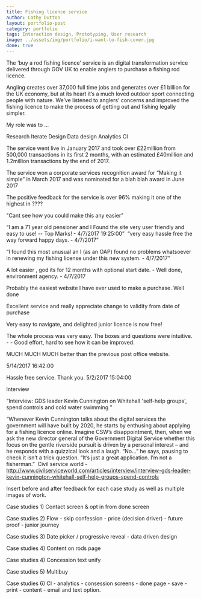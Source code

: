 ```yaml
---
title: Fishing licence service
author: Cathy Dutton
layout: portfolio-post
category: portfolio
tags: Interaction design, Prototyping, User research
image: ../assets/img/portfolio/i-want-to-fish-cover.jpg
done: true
---
```


<p class="highlight-quote">The ‘buy a rod fishing licence’ service is an digital transformation service delivered through GOV UK to enable anglers to purchase a fishing rod licence.</p>

<p class="highlight-quote">
Angling creates over 37,000 full time jobs and generates over £1 billion for the UK economy, but at its heart it’s a much loved outdoor sport connecting people with nature. We’ve listened to anglers’ concerns and improved the fishing licence to make the process of getting out and fishing legally simpler.</p>

My role was to …

Research
Iterate
Design
Data design
Analytics
CI


The service went live in January 2017 and took over £22million from 500,000 transactions in its first 2 months, with an estimated £40million and 1.2million transactions by the end of 2017. 

The service won a corporate services recognition award for “Making it simple” in March 2017 and was nominated for a blah blah award in June 2017



The positive feedback for the service is over 96% making it one of the highest in ????

"Cant see how you could make this any easier"

“I am a 71 year old pensioner and I Found the site very user friendly and easy to use!  --   Top Marks! - 4/7/2017 19:25:00” 
“very easy hassle free the way forward happy days. - 4/7/2017”

“I found this most unusual an I (as an OAP) found no problems whatsoever in renewing my fishing license under this new system. - 4/7/2017”

A lot easier , god its for 12 months with optional start date. - Well done, environment agency. - 4/7/2017

Probably the easiest website I have ever used to make a purchase. Well done

Excellent service and really appreciate change to validity from date of purchase 

Very easy to navigate, and delighted junior licence is now free!

The whole process was very easy. The boxes and questions were intuitive. -  - Good effort, hard to see how it can be improved.

MUCH MUCH MUCH better than the previous post office website.

5/14/2017 16:42:00


Hassle free service. Thank you.
5/2/2017 15:04:00


Interview

“Interview: GDS leader Kevin Cunnington on Whitehall 'self-help groups', spend controls and cold water swimming
”

“Whenever Kevin Cunnington talks about the digital services the government will have built by 2020, he starts by enthusing about applying for a fishing licence online.
Imagine CSW’s disappointment, then, when we ask the new director general of the Government Digital Service whether this focus on the gentle riverside pursuit is driven by a personal interest – and he responds with a quizzical look and a laugh. “No...” he says, pausing to check it isn’t a trick question. “It’s just a great application. I’m not a fisherman.” 
Civil service world - http://www.civilserviceworld.com/articles/interview/interview-gds-leader-kevin-cunnington-whitehall-self-help-groups-spend-controls


Insert before and after feedback for each case study as well as multiple images of work.


Case studies 1) Contact screen & opt in from done screen

Case studies 2) Flow -  skip confession - price (decision driver) - future proof - junior journey

Case studies 3) Date picker / progressive reveal - data driven design

Case studies 4) Content on rods page

Case studies 4) Concession text unify

Case studies 5) Multibuy

Case studies 6) CI - analytics - consession screens - done page - save - print - content - email and text option.















